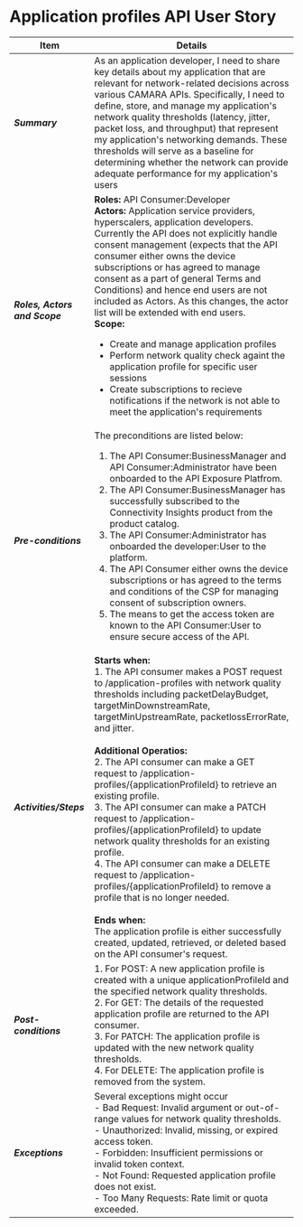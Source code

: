 # Application profiles API User Story

| **Item** | **Details** |
| ---- | ------- |
| ***Summary*** | As an application developer, I need to share key details about my application that are relevant for network-related decisions across various CAMARA APIs. Specifically, I need to define, store, and manage my application's network quality thresholds (latency, jitter, packet loss, and throughput) that represent my application's networking demands. These thresholds will serve as a baseline for determining whether the network can provide adequate performance for my application's users  |
| ***Roles, Actors and Scope*** | **Roles:** API Consumer:Developer<br> **Actors:** Application service providers, hyperscalers, application developers. Currently the API does not explicitly handle consent management (expects that the API consumer either owns the device subscriptions or has agreed to manage consent as a part of general Terms and Conditions) and hence end users are not included as Actors. As this changes, the actor list will be extended with end users. <br> **Scope:** <ul><li>Create and manage application profiles</li><li>Perform network quality check againt the application profile for specific user sessions</li><li>Create subscriptions to recieve notifications if the network is not able to meet the application's requirements </li></ul> |
| ***Pre-conditions*** |The preconditions are listed below:<br><ol><li>The API Consumer:BusinessManager and API Consumer:Administrator have been onboarded to the API Exposure Platfrom.</li><li>The API Consumer:BusinessManager has successfully subscribed to the Connectivity Insights product from the product catalog.</li><li>The API Consumer:Administrator has onboarded the developer:User to the platform.</li><li>The API Consumer either owns the device subscriptions or has agreed to the terms and conditions of the CSP for managing consent of subscription owners.</li><li>The means to get the access token are known to the API Consumer:User to ensure secure access of the API.|
| ***Activities/Steps*** | **Starts when:** <br>1. The API consumer makes a POST request to /application-profiles with network quality thresholds including packetDelayBudget, targetMinDownstreamRate, targetMinUpstreamRate, packetlossErrorRate, and jitter.<br><br>**Additional Operatios:** <br>2. The API consumer can make a GET request to /application-profiles/{applicationProfileId} to retrieve an existing profile.<br>3. The API consumer can make a PATCH request to /application-profiles/{applicationProfileId} to update network quality thresholds for an existing profile.<br>4. The API consumer can make a DELETE request to /application-profiles/{applicationProfileId} to remove a profile that is no longer needed.<br><br> **Ends when:** <br>The application profile is either successfully created, updated, retrieved, or deleted based on the API consumer's request. |
| ***Post-conditions*** | 1. For POST: A new application profile is created with a unique applicationProfileId and the specified network quality thresholds.<br>2. For GET: The details of the requested application profile are returned to the API consumer.<br>3. For PATCH: The application profile is updated with the new network quality thresholds.<br>4. For DELETE: The application profile is removed from the system.|
| ***Exceptions*** | Several exceptions might occur <br>- Bad Request: Invalid argument or out-of-range values for network quality thresholds.<br>- Unauthorized: Invalid, missing, or expired access token.<br>- Forbidden: Insufficient permissions or invalid token context.<br>- Not Found: Requested application profile does not exist.<br>- Too Many Requests: Rate limit or quota exceeded.|
